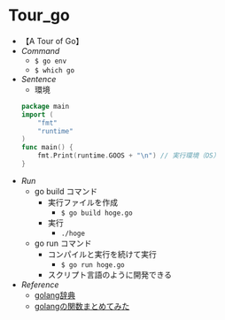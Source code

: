 # Tour_go
- 【A Tour of Go】
- _Command_
  - `$ go env`
  - `$ which go` 
- _Sentence_
  - 環境
  ```go
  package main
  import (
      "fmt"
      "runtime"
  )
  func main() { 
      fmt.Print(runtime.GOOS + "\n") // 実行環境（OS）
  }
  ```
- _Run_ 
  - go build コマンド
    - 実行ファイルを作成
      - `$ go build hoge.go`
    - 実行
      - `./hoge`
  - go run コマンド
    - コンパイルと実行を続けて実行
      - `$ go run hoge.go`
    - スクリプト言語のように開発できる
- _Reference_
  - [golang辞典](http://www.tohoho-web.com/ex/golang.html#goroutines)
  - [golangの関数まとめてみた](https://qiita.com/pei0804/items/dd8acfba3dfe32530717)
